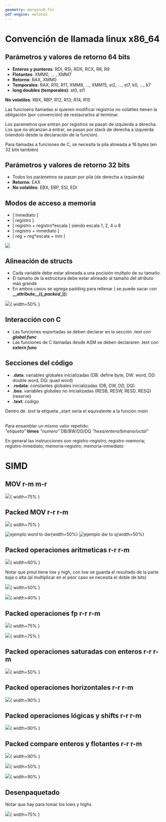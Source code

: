```yaml
---
geometry: margin=0.7in
pdf-engine: xelatex
---
```


# Convención de llamada linux x86_64

## Parámetros y valores de retorno 64 bits

- **Enteros y punteros**: RDI, RSI, RDX, RCX, R8, R9
- **Flotantes**: XMM0, ... , XMM7
- **Retorno**: RAX, XMM0
- **Temporales**: RAX, R10, R11, XMM8, ..., XMM15, st2, ..., st7, k0, ..., k7
- **long doubles (temporales)**: st0, st1

 **No volatiles**: RBX, RBP, R12, R13, R14, R15

Las funcioens llamadas si quieren modificar registros no volatiles tienen la obligación (por convención) de restaurarlos al terminar.

Los parametros que entran por registros se pasan de izquierda a derecha. Los que no alcanzan a entrar, se pasan por stack de derecha a izquierda (viendolo desde la declaración de la función).

Para llamadas a funciones de C, se necesita la pila alineada a 16 bytes (en 32 bits también)

## Parámetros y valores de retorno 32 bits

- Todos los parámetros se pasan por pila (de derecha a izquierda)
- **Retorno**: EAX
- **No volatiles**: EBX, EBP, ESI, EDI

## Modos de acceso a memoria
- [ inmediato ]
- [ registro ]
- [ registro + registro*escala ] siendo escala 1, 2, 4 u 8
- [ registro + inmediato ]
- [ reg + reg*escala + inm ]

![](./imagenes/registros.png)

## Alineación de structs
- Cada variable debe estar alineada a una pocisión multiplo de su tamaño.
- El tamaño de la estructura debe estar alineado al tamaño del atributo más grande
- En ambos casos se agrega padding para rellenar ( se puede sacar con **\_\_attribute\_\_((_\_packed_\_))**)

![](./imagenes/padding.png){ width=50% }

## Interacción con C
- Las funciones exportadas se deben declarar en la sección .text con ***global func***
- Las funciones de C llamadas desde ASM se deben declararen .text con ***extern func***

## Secciones del código
- **.data**: variables globales inicializadas (DB: define byte, DW: word, DD: double word, DQ: quad word)
- **.rodata**: constantes globales inicializadas (DB, DW, DD, DQ)
- **.bss**: variables globales no inicializadas (RESB, RESW, RESD, RESQ) (reserve)
- **.text**: codigo

Dentro de *.text* la etiqueta _start sería el equivalente a la función *main* <br><br>

Para ensamblar un mismo valor repetido: <br>
*"etiqueta"* **times** *"numero"* DB/BW/DD/DQ *"hexa/entero/binario/octal"*  

En general las instrucciones son registro-registro; registro-memoria; registro-inmediato; memoria-registro; memoria-inmediato


# SIMD
## MOV r-m m-r
![](./imagenes/simd-mov.png){ width=75% }

## Packed MOV r-r r-m

![](./imagenes/simd-packedmov.png){ width=75% }

![ ejemplo word to dw ](./imagenes/simd-pmov-wd.png){width=50%}
![ ejemplo dw to q ](./imagenes/simd-pmov-dq.png){width=50%}

## Packed operaciones aritmeticas r-r r-m
![](./imagenes/simd-op-aritmeticas.png){ width=60% } 


Notar que pmul tiene low y high, con low se guarda el resultado de la parte baja o alta (al multiplicar en el peor caso se necesita el doble de bits)

![](./imagenes/simd-pmul.png){ width=50% }

![](./imagenes/simd-pabs.png){ width=40% }

## Packed operaciones fp r-r r-m
![](imagenes/simd-pop-fp.png){ width=75% }

![](imagenes/simd-pop-fp2.png){ width=75% }

## Packed operaciones saturadas con enteros r-r r-m
![](imagenes/simd-pstarurado.png){ width=50% }

## Packed operaciones horizontales r-r r-m
![](imagenes/simd-p-op-horizontal.png){ width=90% }

## Packed operaciones lógicas y shifts r-r r-m
![](imagenes/simd-pop-logicas.png){ width=90% }

## Packed compare enteros y flotantes r-r r-m
![](imagenes/simd-pcmp-enteros.png){ width=90% }

![](imagenes/simd-pcmp-enteros-ejemplo.png){ width=50% }

![](imagenes/simd-pcmp-fp.png){ width=90% }

## Desenpaquetado 
Notar que hay para tomar los lows y highs

![](imagenes/simd-desempaquetado.png){ width=75% }